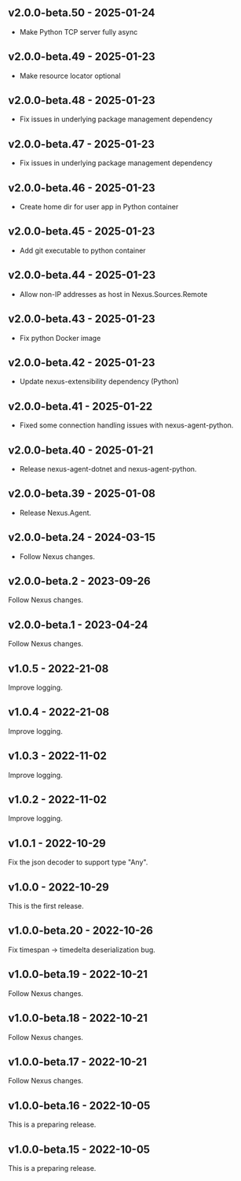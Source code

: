 ## v2.0.0-beta.50 - 2025-01-24

- Make Python TCP server fully async

## v2.0.0-beta.49 - 2025-01-23

- Make resource locator optional

## v2.0.0-beta.48 - 2025-01-23

- Fix issues in underlying package management dependency

## v2.0.0-beta.47 - 2025-01-23

- Fix issues in underlying package management dependency

## v2.0.0-beta.46 - 2025-01-23

- Create home dir for user app in Python container

## v2.0.0-beta.45 - 2025-01-23

- Add git executable to python container

## v2.0.0-beta.44 - 2025-01-23

- Allow non-IP addresses as host in Nexus.Sources.Remote

## v2.0.0-beta.43 - 2025-01-23

- Fix python Docker image

## v2.0.0-beta.42 - 2025-01-23

- Update nexus-extensibility dependency (Python)

## v2.0.0-beta.41 - 2025-01-22

- Fixed some connection handling issues with nexus-agent-python.

## v2.0.0-beta.40 - 2025-01-21

- Release nexus-agent-dotnet and nexus-agent-python.

## v2.0.0-beta.39 - 2025-01-08

- Release Nexus.Agent.

## v2.0.0-beta.24 - 2024-03-15

- Follow Nexus changes.

## v2.0.0-beta.2 - 2023-09-26

Follow Nexus changes.

## v2.0.0-beta.1 - 2023-04-24

Follow Nexus changes.

## v1.0.5 - 2022-21-08

Improve logging.

## v1.0.4 - 2022-21-08

Improve logging.

## v1.0.3 - 2022-11-02

Improve logging.

## v1.0.2 - 2022-11-02

Improve logging.

## v1.0.1 - 2022-10-29

Fix the json decoder to support type "Any".

## v1.0.0 - 2022-10-29

This is the first release.

## v1.0.0-beta.20 - 2022-10-26

Fix timespan -> timedelta deserialization bug.

## v1.0.0-beta.19 - 2022-10-21

Follow Nexus changes.

## v1.0.0-beta.18 - 2022-10-21

Follow Nexus changes.

## v1.0.0-beta.17 - 2022-10-21

Follow Nexus changes.

## v1.0.0-beta.16 - 2022-10-05

This is a preparing release.

## v1.0.0-beta.15 - 2022-10-05

This is a preparing release.
